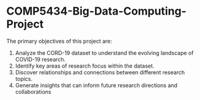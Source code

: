 # COMP5434-Big-Data-Computing-Project
The primary objectives of this project are:
 1. Analyze the CORD-19 dataset to understand the evolving landscape of COVID-19 research.
 2. Identify key areas of research focus within the dataset.
 3. Discover relationships and connections between different research topics.
 4. Generate insights that can inform future research directions and collaborations
